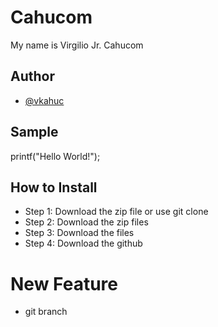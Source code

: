 # Cahucom
My name is Virgilio Jr. Cahucom  
## Author
* [@vkahuc](http://github.com/vkahuc)
## Sample
printf("Hello World!");
## How to Install
* Step 1: Download the zip file or use git clone 
* Step 2: Download the zip files 
* Step 3: Download the files 
* Step 4: Download the github 
# New Feature
* git branch




